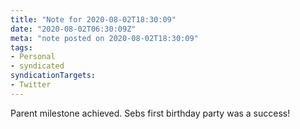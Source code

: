 ```yaml
---
title: "Note for 2020-08-02T18:30:09"
date: "2020-08-02T06:30:09Z"
meta: "note posted on 2020-08-02T18:30:09"
tags:
- Personal
- syndicated
syndicationTargets:
- Twitter
---
```

Parent milestone achieved. Sebs first birthday party was a success!
